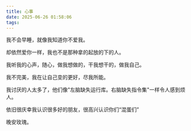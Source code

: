 ```yaml
---
title: 心事
date: 2025-06-26 01:58:06
tags:
---
```


我不会早睡，就像我知道你不爱我。

却依然爱你一样，我也不是那种拿的起放的下的人。

我听我的心声，随心，做我想做的，干我想干的，做我自己。

我不完美，我在让自己变的更好，尽我所能。

我讨厌的人太多了，他们像"左脑缺失运行库。右脑缺失指令集"一样令人感到烦人。

依旧很庆幸我认识很多好的朋友，很高兴认识你们“混蛋们”

晚安玫瑰。

